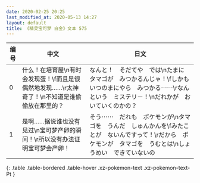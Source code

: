 ```yaml
---
date: 2020-02-25 20:25
last_modified_at: 2020-05-13 14:27
layout: default
title: 《精灵宝可梦 白金》文本 575
---
```

| 编号 | 中文 | 日文 |
| ---- | ---- | ---- |
| 0 | 什么！在培育屋\n有时会发现蛋！\f而且是很偶然地发现……\r太神奇了！\n不知道是谁偷偷放在那里的？ | なんと！　そだてや　では\nたまに　タマゴが　みつかるんじゃ！\fしかも　いつのまにやら　みつかる⋯⋯\rなんという　ミステリ－！\nだれかが　おいていくのかの？ |
| 1 | 是啊……据说谁也没有见过\n宝可梦产卵的瞬间！\r所以没有办法证明宝可梦会产卵！ | そう⋯⋯　だれも　ポケモンが\nタマゴを　うんだ　しゅんかんを\fみたことが　ないんですって！\rだから　ポケモンが　タマゴを　うむとは\nしょうめい　できていないの |
{: .table .table-bordered .table-hover .xz-pokemon-text .xz-pokemon-text-Pt }